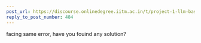 ```yaml
---
post_url: https://discourse.onlinedegree.iitm.ac.in/t/project-1-llm-based-automation-agent-discussion-thread-tds-jan-2025/164277/523
reply_to_post_number: 484
---
```

facing same error, have you fouind any solution?